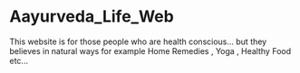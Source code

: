 # Aayurveda_Life_Web
This website is for those people who are health conscious... but they believes in natural ways for example Home Remedies , Yoga , Healthy Food etc...
